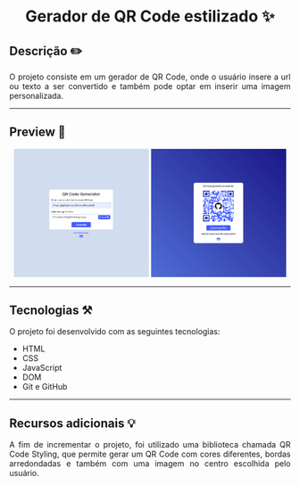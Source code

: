 <h1 align="center"> Gerador de QR Code estilizado ✨ </h1>

## Descrição ✏️

<p align="justify">
  O projeto consiste em um gerador de QR Code, onde o usuário insere a url ou texto a ser convertido e também pode optar em inserir uma imagem personalizada.
</p>

<hr>

## Preview 🔎

<p align="center">
  <img src="./assets/qrcode.png" width=48%>
  <img src="./assets/qrcode-modal.png" width=48%>
<p>

<hr>

## Tecnologias ⚒️

O projeto foi desenvolvido com as seguintes tecnologias:

- HTML
- CSS
- JavaScript
- DOM
- Git e GitHub

<hr>

## Recursos adicionais 💡

<p align="justify">
  A fim de incrementar o projeto, foi utilizado uma biblioteca chamada QR Code Styling, que permite gerar um QR Code com cores diferentes, bordas arredondadas e também com uma imagem no centro escolhida pelo usuário.
</p>
